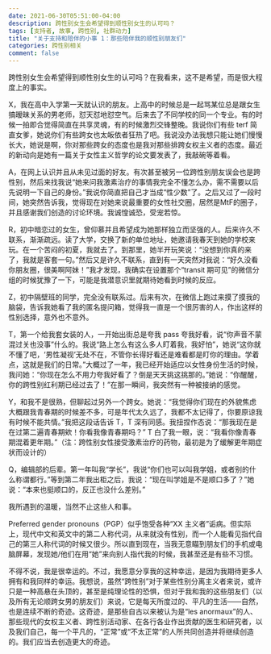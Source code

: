 ```yaml
---
date: 2021-06-30T05:51:00-04:00
description: 跨性别女生会希望得到顺性别女生的认可吗？
tags: [支持者, 故事, 跨性别, 社群动力]
title: "关于支持和陪伴的小事 1：那些陪伴我的顺性别朋友们"
categories: 跨性别相关
comment: false
---
```

跨性别女生会希望得到顺性别女生的认可吗？在我看来，这不是希望，而是很大程度上的事实。

X，我在高中入学第一天就认识的朋友。上高中的时候总是一起骂某位总是跟女生搞暧昧关系的男老师，怼天怼地怼空气。后来去了不同学校的同一个专业。有的时候一拍即合觉得简直在共享灵魂，有的时候激烈交锋整晚。我说你们有些 terf 简直女爹，她说你们有些跨女也太皈依者狂热了吧。我说没办法我想只能让她们慢慢长大，她说是啊，你对那些跨女的态度也是我对那些排跨女权主义者的态度。最近的新动向是她有一篇关于女性主义哲学的论文要发表了，我敲碗等着看。

A，在网上认识并且从未见过面的好友。有次甚至被另一位跨性别朋友误会也是跨性别，然后来找我说“她来问我激素治疗的事情我完全不懂怎么办，需不需要以后先说明一下自己的身份。”我说你简直把自己才当成“性少数”了。之后又过了一段时间，她突然告诉我，觉得现在对她来说最重要的女性社交圈，居然是MtF的圈子，并且感谢我们创造的讨论环境。我诚惶诚恐，受宠若惊。

R，初中暗恋过的女生，曾仰慕并且希望成为她那样独立而坚强的人。后来许久不联系，渐渐疏远。读了大学，交换了新的单位地址，她邀请我春天到她的学校来玩。在一个苦闷的初夏，我就去了。到那里，她半开玩笑说：“没想到你真的来了，我就是客套一句。”然后又是许久不联系，直到有一天突然对我说：“好久没看你朋友圈，很美啊阿妹！”我才发现，我确实在设置那个“transit 期可见”的微信分组的时候犹豫了一下，可能是我潜意识里就期待她看到时候的反应。

Z，初中隔壁班的同学，完全没有联系过。后来有次，在微信上跑过来摸了摸我的脑袋，告诉我她看了我的匿名提问箱，觉得我一直是一个很厉害的人，作出这样的性别选择，意外也不意外。

T，第一个给我套女装的人，一开始出街总是夸我 pass 夸我好看，说“你声音不蒙混过关也没事”什么的。我说“路上怎么有这么多人盯着我，我好怕”，她说“这你就不懂了吧，‘男性凝视’无处不在，不管你长得好看还是难看都是盯你的理由。学着点，这就是我们的日常。”大概过了一年，我已经开始适应以女性身份生活的时候，我问她：“你现在怎么不用力夸我好看了？倒是天天挑这挑那的。”她说：“你醒醒，你的跨性别红利期已经过去了！”在那一瞬间，我突然有一种被接纳的感觉。

Y，和我不是很熟，但聊起过另外一个跨女。她说：“我觉得你们现在的外貌焦虑大概跟我青春期的时候差不多，可是年代太久远了，我都不太记得了，你要原谅我有时候不能共情。”我把这段话告诉 T，T 深有同感。我扭捏作态说：“那我现在是在过第二遍青春期欸！你看我像青春期吗？” T 白了我一眼，说：“我看你像青春期混着更年期。”（注：跨性别女性接受激素治疗的药物，最初是为了缓解更年期症状而设计的）

Q，编辑部的后辈。第一年叫我“学长”，我说“你们也可以叫我学姐，或者别的什么称谓都行。”等到第二年我出柜之后，我说：“现在叫学姐是不是顺口多了？”她说：“本来也挺顺口的，反正也没什么差别。”

我所遇到的温暖，当然不止这些人和事。

Preferred gender pronouns（PGP）似乎饱受各种“XX 主义者”诟病。但实际上，现代中文和英文中的第二人称代词，从来就没有性别，而一个人能看见指代自己的第三人称代词的时候又很少。所以直到现在，当我无意瞄到朋友们的手机或电脑屏幕，发现她/他们在用“她”来向别人指代我的时候，我甚至还是有些不习惯。

不得不说，我是很幸运的。不过，我愿意分享我的这种幸运，是因为我期待更多人拥有和我同样的幸运。我想说，虽然“跨性别”对于某些性别分离主义者来说，或许只是一种高悬在头顶的，甚至是纯理论性的恐惧，但对于我和我的这些朋友们（以及所有无论顺跨女男的朋友们）来说，它是每天所度过的、平凡的生活——自然，也是连续不断的奇迹。这奇迹，是那些自古以来被认为是“les anormaux”的人、那些现代的女权主义者、跨性别活动家、在各行各业作出贡献的医生和研究者，以及我们自己，每一个平凡的，“正常”或“不太正常”的人所共同创造并将继续创造的。我们应当去创造更大的奇迹。
